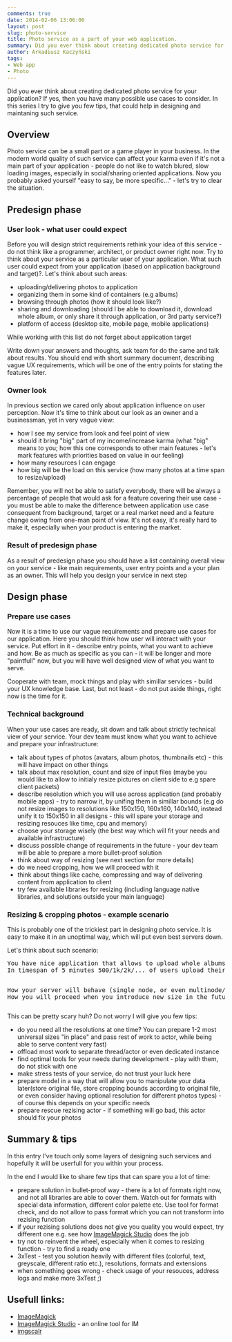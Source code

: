 ```yaml
---
comments: true
date: 2014-02-06 13:06:00
layout: post
slug: photo-service
title: Photo service as a part of your web application.
summary: Did you ever think about creating dedicated photo service for your application? If yes, then you have many possible use cases to consider. In this series l try to give you few tips, that could help in designing and maintaning such service.
author: Arkadiusz Kaczyński
tags:
- Web app
- Photo
---
```


Did you ever think about creating dedicated photo service for your application? If yes, then you have many possible use cases to consider. In this series l try to give you few tips, that could help in designing and maintaning such service. 

## Overview

Photo service can be a small part or a game player in your business. In the modern world quality of such service can affect your karma even if it's not a main part of your application - people do not like to watch blured, slow loading images, especially in social/sharing oriented applications. Now you probably asked yourself "easy to say, be more specific..." - let's try to clear the situation.

## Predesign phase

### User look - what user could expect

Before you will design strict requirements rethink your idea of this service - do not think like a programmer, architect, or product owner right now. Try to think about your service as a particular user of your application. What such user could expect from your application (based on application background and target)?. Let's think about such areas:
- uploading/delivering photos to application
- organizing them in some kind of containers (e.g albums)
- browsing through photos (how it should look like?)
- sharing and downloading (should I be able to download it, download whole album, or only share it through application, or 3rd party service?)
- platform of access (desktop site, mobile page, mobile applications)

While working with this list do not forget about application target

Write down your answers and thoughts, ask team for do the same and talk about results. You should end with short summary document, describing vague UX requirements, which will be one of the entry points for stating the features later.

### Owner look

In previous section we cared only about application influence on user perception. Now it's time to think about our look as an owner and a businessman, yet in very vague view:
- how I see my service from look and feel point of view
- should it bring "big" part of my income/increase karma (what "big" means to you; how this one corresponds to other main features - let's mark features with priorities based on value in our feeling)
- how many resources I can engage
- how big will be the load on this service (how many photos at a time span to resize/upload)

Remember, you will not be able to satisfy everybody, there will be always a percentage of people that would ask for a feature covering their use case - you must be able to make the difference between application use case consequent from background, target or a real market need and a feature change owing from one-man point of view. It's not easy, it's really hard to make it, especially when your product is entering the market.

### Result of predesign phase

As a result of predesign phase you should have a list containing overall view on your service - like main requirements, user entry points and a your plan as an owner. This will help you design your service in next step

## Design phase

### Prepare use cases
Now it is a time to use our vague requirements and prepare use cases for our application. Here you should think how user will interact with your service. Put effort in it - describe entry points, what you want to achieve and how. Be as much as specific as you can - it will be longer and more "paintfull" now, but you will have well designed view of what you want to serve.

Cooperate with team, mock things and play with simillar services - build your UX knowledge base. Last, but not least - do not put aside things, right now is the time for it.

### Technical background
When your use cases are ready, sit down and talk about strictly technical view of your service. Your dev team must know what you want to achieve and prepare your infrastructure:
- talk about types of photos (avatars, album photos, thumbnails etc) - this will have impact on other things
- talk about max resolution, count and size of input files (maybe you would like to allow to initialy resize pictures on client side to e.g spare client packets)
- describe resolution which you will use across application (and probably mobile apps) - try to narrow it, by unifing them in simillar bounds (e.g do not resize images to resolutions like 150x150, 160x160, 140x140, instead unify it to 150x150 in all designs - this will spare your storage and resizing resouces like time, cpu and memory)
- choose your storage wisely (the best way which will fit your needs and available infrastructure)
- discuss possible change of requirements in the future - your dev team will be able to prepare a more bullet-proof solution
- think about way of resizing (see next section for more details)
- do we need cropping, how we will proceed with it
- think about things like cache, compressing and way of delivering content from application to client
- try few available libraries for resizing (including language native libraries, and solutions outside your main language)

### Resizing & cropping photos - example scenario
This is probably one of the trickiest part in designing photo service. It is easy to make it in an unoptimal way, which will put even best servers down.

Let's think about such scenario:
<pre>
You have nice application that allows to upload whole albums. Each photo should have few resolutions, that you use across your service. Some of them are used as thumbnails, some of them as nice, big album photos. 
In timespan of 5 minutes 500/1k/2k/... of users upload their album photos (let say 50/100/200/500/... each one).
<p>
How your server will behave (single node, or even multinode/cloud with scalling)?
How you will proceed when you introduce new size in the future?
</p></pre>

This can be pretty scary huh? Do not worry I will give you few tips:
- do you need all the resolutions at one time? You can prepare 1-2 most universal sizes "in place" and pass rest of work to actor, while being able to serve content very fast)
- offload most work to separate thread/actor or even dedicated instance
- find optimal tools for your needs during development - play with them, do not stick with one 
- make stress tests of your service, do not trust your luck here
- prepare model in a way that will allow you to manipulate your data later(store original file, store cropping bounds according to original file, or even consider having optional resolution for different photos types) - of course this depends on your specific needs
- prepare rescue rezising actor - if something will go bad, this actor should fix your photos

## Summary & tips
In this entry I've touch only some layers of designing such services and hopefully it will be userfull for you within your process.

In the end I would like to share few tips that can spare you a lot of time:
- prepare solution in bullet-proof way - there is a lot of formats right now, and not all libraries are able to cover them. Watch out for formats with special data information, different color palette etc. Use tool for format check, and do not allow to pass format which you can not transform into rezising function
- if your rezising solutions does not give you quality you would expect, try different one e.g. see how [ImageMagick Studio][1] does the job
- try not to reinvent the wheel, especially when it comes to resizing function - try to find a ready one
- 3xTest - test you solution heavily with different files (colorful, text, greyscale, different ratio etc.), resolutions, formats and extensions
- when something goes wrong - check usage of your resouces, address logs and make more 3xTest ;)

## Usefull links:

- [ImageMagick][2]
- [ImageMagick Studio][1] - an online tool for IM
- [imgscalr][3] 


[1]: http://www.imagemagick.org/MagickStudio/
[2]: http://www.imagemagick.org/script/index.php
[3]: http://www.thebuzzmedia.com/software/imgscalr-java-image-scaling-library/



